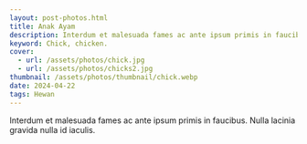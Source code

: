 ```yaml
---
layout: post-photos.html
title: Anak Ayam
description: Interdum et malesuada fames ac ante ipsum primis in faucibus. Nulla lacinia gravida nulla id iaculis.
keyword: Chick, chicken.
cover: 
  - url: /assets/photos/chick.jpg
  - url: /assets/photos/chicks2.jpg
thumbnail: /assets/photos/thumbnail/chick.webp
date: 2024-04-22
tags: Hewan
---
```

Interdum et malesuada fames ac ante ipsum primis in faucibus. Nulla lacinia gravida nulla id iaculis.